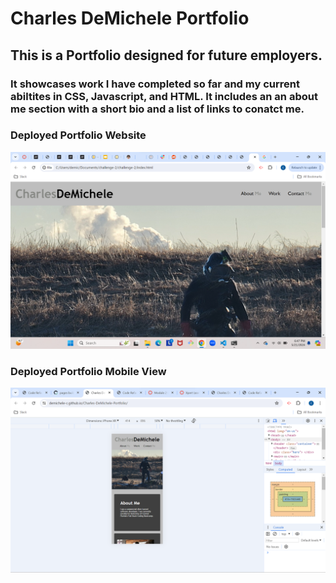 # Charles DeMichele Portfolio
## This is a Portfolio designed for future employers. 
### It showcases work I have completed so far and my current abiltites in CSS, Javascript, and HTML. It includes an an about me section with a short bio and a list of links to conatct me.

### Deployed Portfolio Website
![Deployed Portfolio](assets/images/Screenshot-Charles-DeMichele-Portfolio.png)

### Deployed Portfolio Mobile View 
![Deployed Mobile View](assets/images/Screenshot-Charles-DeMichele-Portfolio-Mobile-View.png)
